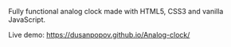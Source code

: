 Fully functional analog clock made with HTML5, CSS3 and vanilla JavaScript.

Live demo: https://dusanpopov.github.io/Analog-clock/
